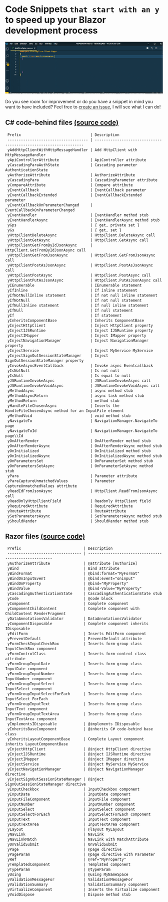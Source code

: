 # Code Snippets `that start with an y` to speed up your Blazor development process

![Blazory in Action!](images/blazory_in_action.gif "Blazory - Blazor snippets that start with an 'y' - in Action!")


Do you see room for improvement or do you have a snippet in mind you want to have included? Feel free to [create an issue](https://github.com/bartvanhoey/Blazory/issues/new), I will see what I can do!

## C# code-behind files [(source code)](https://github.com/bartvanhoey/Blazory/blob/master/snippets/csharp.json)

     Prefix                               | Description                                                      
     ------------------------------------ | ----------------------------------------------------------------- 
     yAddHttpClientWithHttpMessageHandler | Add HttpClient with HttpMessageHandler                           
     yApiControllerAttribute              | ApiController attribute                                          
     yCascadingParaAuthState              | Cascading parameter AuthenticationState                          
     yAuthorizeAttribute                  | AuthorizeAttribute                                               
     yCascadingPara                       | CascadingParameter attribute                                     
     yCompareAttribute                    | Compare attribute                                                
     yEventCallback                       | EventCallback parameter                                          
     yEventCallbackExtended               | EventCallbackExtended parameter                                  
     yEventCallbackOnParameterChanged     | EventCallbackOnParameterChanged                                  
     yEventHandler                        | EventHandler method stub                                         
     yEventHandlerAsync                   | EventHandlerAsync method stub                                    
     yGps                                 | { get, private set }                                             
     yGs                                  | { get, set }                                                     
     yHttpClientDeleteAsync               | HttpClient.DeleteAsync call                                      
     yHttpClientGetAsync                  | HttpClient.GetAsync call                                         
     yHttpClientGetFromByIdJsonAsync      | HttpClient.GetFromByIdJsonAsync call                             
     yHttpClientGetFromJsonAsync          | HttpClient.GetFromJsonAsync call                                 
     yHttpClientPostAsJsonAsync           | HttpClient.PostAsJsonAsync call                                  
     yHttpClientPostAsync                 | HttpClient.PostAsync call                                        
     yHttpClientPutAsJsonAsync            | HttpClient.PutAsJsonAsync call                                   
     yIEnumerable                         | IEnumerable statement                                            
     yIfInline                            | If inline statement                                              
     yIfNotNullInline statement           | If not null inline statement                                     
     yIfNotNull                           | If not null statement                                            
     yIfNullInline statement              | If null inline statement                                         
     yIfNull                              | If null statement                                                
     yIf                                  | If statement                                                     
     yInheritsComponentBase               | Inherits ComponentBase                                           
     yInjectHttpClient                    | Inject HttpClient property                                       
     yInjectIJSRuntime                    | Inject IJSRuntime property                                       
     yInjectIMapper                       | Inject IMapper property                                          
     yInjectNavigationManager             | Inject NavigationManager property                                
     yInjectService                       | Inject MyService MyService                                       
     yInjectSignOutSessionStateManager    | Inject SignOutSessionStateManager property                       
     yInvokeAsyncEventCallback            | Invoke async Eventcallback                                       
     yIsNotNull                           | Is not null                                                      
     yIsNull                              | Is equal to null                                                 
     yJSRuntimeInvokeAsync                | JSRuntimeInvokeAsync call                                        
     yJSRuntimeInvokeVoidAsync            | JSRuntimeInvokeVoidAsync call                                    
     yMethodAsync                         | async method stub                                                
     yMethodAsyncReturn                   | async task method stub                                           
     yMethodReturn                        | method stub                                                      
     yHandleFileChosenAsync               | Inserts the HandleFileChosenAsync method for an InputFile element
     yMethodVoid                          | void method stub                                                 
     yNavigateTo                          | NavigationManager.NavigateTo page                                
     yNavigateToId                        | NavigationManager.NavigateTo page\\Id                            
     yOnAfterRender                       | OnAfterRender method stub                                        
     yOnAfterRenderAsync                  | OnAfterRenderAsync method stub                                   
     yOnInitialized                       | OnInitialized method stub                                        
     yOnInitializedAsync                  | OnInitializedAsync method stub                                   
     yOnParametersSet                     | OnParameterSet method stub                                       
     yOnParametersSetAsync                | OnParameterSetAsync method stub                                  
     yPara                                | Parameter attribute                                              
     yParaCaptureUnmatchedValues          | Parameter CaptureUnmatchedValues attribute                       
     yReadIdFromJsonAsync                 | HttpClient.ReadFromJsonAsync call                                
     yReadOnlyHttpClientField             | Readonly HttpClient field                                        
     yRequiredAttribute                   | RequiredAttribute                                                
     yRouteAttribute                      | RouteAttribute                                                   
     ySetParametersAsync                  | SetParametersAsync method stub                                   
     yShouldRender                        | ShouldRender method stub                                         

## Razor files [(source code)](https://github.com/bartvanhoey/Blazory/blob/master/snippets/razor.json)

     Prefix                            | Description                                           
     --------------------------------- | ------------------------------------------------------ 
     yAuthorizeAttribute               | @attribute [Authorize]                                
     yBind                             | Bind attribute                                        
     yBindFormat                       | @bind:format="MyFormat"                               
     yBindOnInputEvent                 | @bind:event="oninput"                                 
     yBindOnProperty                   | @bind="MyProperty"                                    
     yBindValue                        | @bind-Value="MyProperty"                              
     yCascadingAuthenticationState     | CascadingAuthenticationState stub                     
     yCode                             | @code block                                           
     yComponent                        | Complete component                                    
     yComponentChildContent            | Complete component with ChildContent RenderFragment   
     yDataAnnotationsValidator         | DataAnnotationsValidator                              
     yComponentDisposable              | Complete component inherits IDisposable               
     yEditForm                         | Inserts EditForm component                            
     yPreventDefault                   | PreventDefault attribute                              
     yFormCheckInputCheckBox           | Inserts form-group class InputCheckBox component      
     yFormControlClass                 | Inserts form-control class attribute                  
     yFormGroupInputDate               | Inserts form-group class InputDate component          
     yFormGroupInputNumber             | Inserts form-group class InputNumber component        
     yFormGroupInputSelect             | Inserts form-group class InputSelect component        
     yFormGroupInputSelectForEach      | Inserts form-group class InputSelect ForEach          
     yFormGroupInputText               | Inserts form-group class InputText component          
     yFormGroupInputTextArea           | Inserts form-group class InputTextArea component      
     yImplementsIDisposable            | @implements IDisposable                               
     yInheritsBaseComponent            | @inherits C# code-behind base class                   
     yInheritsLayoutComponentBase      | Complete Layout component inherits LayoutComponentBase
     yInjectHttpClient                 | @inject HttpClient directive                          
     yInjectIJSRuntime                 | @inject IJSRuntime directive                          
     yInjectIMapper                    | @inject IMapper directive                             
     yInjectService                    | @inject MyService MyService                           
     yInjectNavigationManager          | @inject NavigationManager directive                   
     yInjectSignOutSessionStateManager | @inject SignOutSessionStateManager directive          
     yInputCheckbox                    | InputCheckbox component                               
     yInputDate                        | InputDate component                                   
     yInputFileComponent               | InputFile component                                   
     yInputNumber                      | InputNumber component                                 
     yInputSelect                      | InputSelect component                                 
     yInputSelectForEach               | InputSelectForEach component                          
     yInputText                        | InputText component                                   
     yInputTextArea                    | InputTextArea component                               
     yLayout                           | @layout MyLayout                                      
     yNavLink                          | NavLink                                               
     yNavLinkMatch                     | NavLink with MatchAttribute                           
     yOnValidSubmit                    | OnValidSubmit                                         
     yPage                             | @page directive                                       
     yPageParam                        | @page directive with Parameter                        
     yRef                              | @ref="MyProperty"                                     
     yTemplatedComponent               | Templated component                                   
     yTypeParam                        | @typeParam                                            
     yUsing                            | @using MyNameSpace                                    
     yValidationMessageFor             | ValidationMessageFor                                  
     yValidationSummary                | ValidationSummary component                           
     yVirtualizeComponent              | Inserts the Virtualize component                      
     yVoidDispose                      | Dispose method stub                                   



